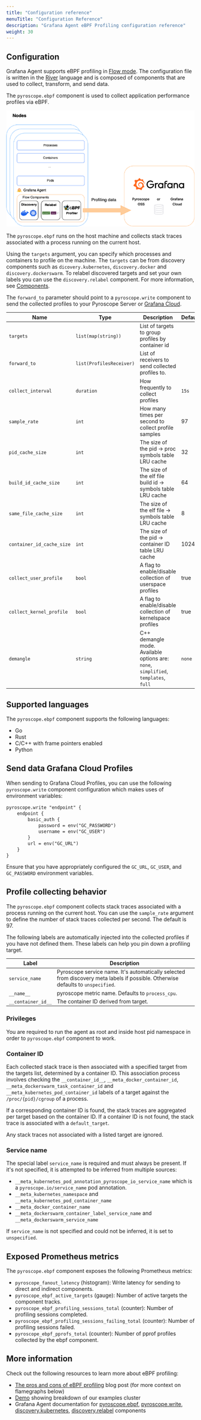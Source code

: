```yaml
---
title: "Configuration reference"
menuTitle: "Configuration Reference"
description: "Grafana Agent eBPF Profiling configuration reference"
weight: 30
---
```



## Configuration

Grafana Agent supports eBPF profiling in [Flow mode](/docs/agent/latest/flow/). The configuration file is written in the [River](/docs/agent/latest/flow/config-language/) language and is composed of components that are used to collect, transform, and send data.

The `pyroscope.ebpf` component is used to collect application performance profiles via eBPF.

![Pyroscope ebpf diagram](ebpf.png)

The `pyroscope.ebpf` runs on the host machine and collects stack traces associated with a process running on the current host.

Using the `targets` argument, you can specify which processes and containers to profile on the machine. The `targets` can be from discovery components such as `dicovery.kubernetes`, `discovery.docker` and `discovery.dockerswarm`.
To relabel discovered targets and set your own labels you can use the `discovery.relabel` component. For more information, see [Components](/docs/agent/latest/flow/concepts/components/).

The `forward_to` parameter should point to a `pyroscope.write` component to send the collected profiles to your Pyroscope Server or [Grafana Cloud](/products/cloud/).

| Name                      | Type                     | Description                                                  | Default | Required |
|---------------------------|--------------------------|--------------------------------------------------------------|---------|----------|
| `targets`                 | `list(map(string))`      | List of targets to group profiles by container id            |         | yes      |
| `forward_to`              | `list(ProfilesReceiver)` | List of receivers to send collected profiles to.             |         | yes      |
| `collect_interval`        | `duration`               | How frequently to collect profiles                           | `15s`   | no       |
| `sample_rate`             | `int`                    | How many times per second to collect profile samples         | 97      | no       |
| `pid_cache_size`          | `int`                    | The size of the pid -> proc symbols table LRU cache          | 32      | no       |
| `build_id_cache_size`     | `int`                    | The size of the elf file build id -> symbols table LRU cache | 64      | no       |
| `same_file_cache_size`    | `int`                    | The size of the elf file -> symbols table LRU cache          | 8       | no       |
| `container_id_cache_size` | `int`                    | The size of the pid -> container ID table LRU cache          | 1024    | no       |
| `collect_user_profile`    | `bool`                   | A flag to enable/disable collection of userspace profiles    | true    | no       |
| `collect_kernel_profile`  | `bool`                   | A flag to enable/disable collection of kernelspace profiles  | true    | no       |
| `demangle`                | `string`                 | C++ demangle mode. Available options are: `none`, `simplified`, `templates`, `full` | `none` | no |

## Supported languages

The `pyroscope.ebpf` component supports the following languages:

- Go
- Rust
- C/C++ with frame pointers enabled
- Python

## Send data Grafana Cloud Profiles

When sending to Grafana Cloud Profiles, you can use the following `pyroscope.write` component configuration which makes uses of environment variables:

```river
pyroscope.write "endpoint" {
    endpoint {
        basic_auth {
            password = env("GC_PASSWORD")
            username = env("GC_USER")
        }
        url = env("GC_URL")
    }
}
```

Ensure that you have appropriately configured the `GC_URL`, `GC_USER`, and `GC_PASSWORD` environment variables.

## Profile collecting behavior

The `pyroscope.ebpf` component collects stack traces associated with a process running on the current host.
You can use the `sample_rate` argument to define the number of stack traces collected per second. The default is 97.

The following labels are automatically injected into the collected profiles if you have not defined them. These labels
can help you pin down a profiling target.

| Label              | Description                                                                                                                      |
|--------------------|----------------------------------------------------------------------------------------------------------------------------------|
| `service_name`     | Pyroscope service name. It's automatically selected from discovery meta labels if possible. Otherwise defaults to `unspecified`. |
| `__name__`         | pyroscope metric name. Defaults to `process_cpu`.                                                                                |
| `__container_id__` | The container ID derived from target.                                                                                            |

### Privileges

You are required to run the agent as root and inside host pid namespace in order to `pyroscope.ebpf` component to work.

### Container ID

Each collected stack trace is then associated with a specified target from the targets list, determined by a
container ID. This association process involves checking the `__container_id__`, `__meta_docker_container_id`, `__meta_dockerswarm_task_container_id`
and `__meta_kubernetes_pod_container_id` labels of a target against the `/proc/{pid}/cgroup` of a process.

If a corresponding container ID is found, the stack traces are aggregated per target based on the container ID.
If a container ID is not found, the stack trace is associated with a `default_target`.

Any stack traces not associated with a listed target are ignored.

### Service name

The special label `service_name` is required and must always be present. If it's not specified, it is
attempted to be inferred from multiple sources:

- `__meta_kubernetes_pod_annotation_pyroscope_io_service_name` which is a `pyroscope.io/service_name` pod annotation.
- `__meta_kubernetes_namespace` and `__meta_kubernetes_pod_container_name`
- `__meta_docker_container_name`
- `__meta_dockerswarm_container_label_service_name` and `__meta_dockerswarm_service_name`

If `service_name` is not specified and could not be inferred, it is set to `unspecified`.

## Exposed Prometheus metrics

The `pyroscope.ebpf` component exposes the following Prometheus metrics:

- `pyroscope_fanout_latency` (histogram): Write latency for sending to direct and indirect components.
- `pyroscope_ebpf_active_targets` (gauge): Number of active targets the component tracks.
- `pyroscope_ebpf_profiling_sessions_total` (counter): Number of profiling sessions completed.
- `pyroscope_ebpf_profiling_sessions_failing_total` (counter): Number of profiling sessions failed.
- `pyroscope_ebpf_pprofs_total` (counter): Number of pprof profiles collected by the ebpf component.

## More information

Check out the following resources to learn more about eBPF profiling:

- [The pros and cons of eBPF profiling](https://pyroscope.io/blog/ebpf-profiling-pros-cons) blog post (for more context on flamegraphs below)
- [Demo](https://play-pyroscope.grafana.org) showing breakdown of our examples cluster
- Grafana Agent documentation for [pyroscope.ebpf](/docs/agent/latest/flow/reference/components/pyroscope.ebpf/), [pyroscope.write](/docs/agent/latest/flow/reference/components/pyroscope.write/), [discovery.kubernetes](/docs/agent/latest/flow/reference/components/discovery.kubernetes/), [discovery.relabel](/docs/agent/latest/flow/reference/components/discovery.relabel/) components
